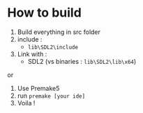 # How to build

1. Build everything in src folder
2. include : 
	- `lib\SDL2\include`
3. Link with :
	- SDL2 (vs binaries : `lib\SDL2\lib\x64`)

or

1. Use Premake5
2. run `premake [your ide]`
3. Voila !
